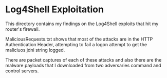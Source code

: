 # Log4Shell Exploitation
This directory contains my findings on the Log4Shell exploits that hit my router's firewall.

MaliciousRequests.txt shows that most of the attacks are in the HTTP Authentication Header, attempting to fail a logon attempt to get the maliciuos jdni string logged.

There are packet captures of each of these attacks and also there are the malware payloads that I downloaded from two adversaries command and control servers.
